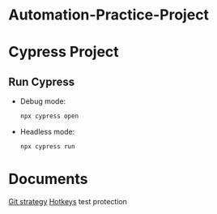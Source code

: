 # Automation-Practice-Project
# Cypress Project

## Run Cypress
- Debug mode:  
  ```bash
  npx cypress open

- Headless mode:  
  ```bash
  npx cypress run


# Documents
[Git strategy](docs/git-strategy.md)
[Hotkeys](docs/hotkeys.md)
t e s t   p r o t e c t i o n 